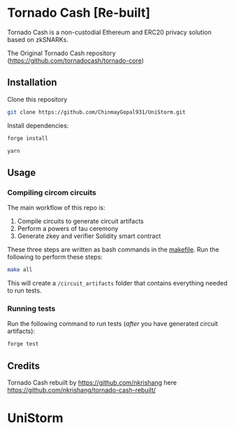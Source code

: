 # Tornado Cash [Re-built]

Tornado Cash is a non-custodial Ethereum and ERC20 privacy solution based on zkSNARKs.

The Original Tornado Cash repository (https://github.com/tornadocash/tornado-core) 

## Installation

Clone this repository

```bash
git clone https://github.com/ChinmayGopal931/UniStorm.git
```

Install dependencies:

```bash
forge install
```

```bash
yarn
```

## Usage

### Compiling circom circuits

The main workflow of this repo is:

1. Compile circuits to generate circuit artifacts
2. Perform a powers of tau ceremony
3. Generate zkey and verifier Solidity smart contract

These three steps are written as bash commands in the [makefile](https://github.com/chinmaygopal931/UniStorm/blob/main/makefile). Run the following to perform these steps:

```bash
make all
```

This will create a `/circuit_artifacts` folder that contains everything needed to run tests.

### Running tests


Run the following command to run tests (_after_ you have generated circuit artifacts):

```bash
forge test
```

## Credits

Tornado Cash rebuilt by https://github.com/nkrishang here https://github.com/nkrishang/tornado-cash-rebuilt/

# UniStorm
